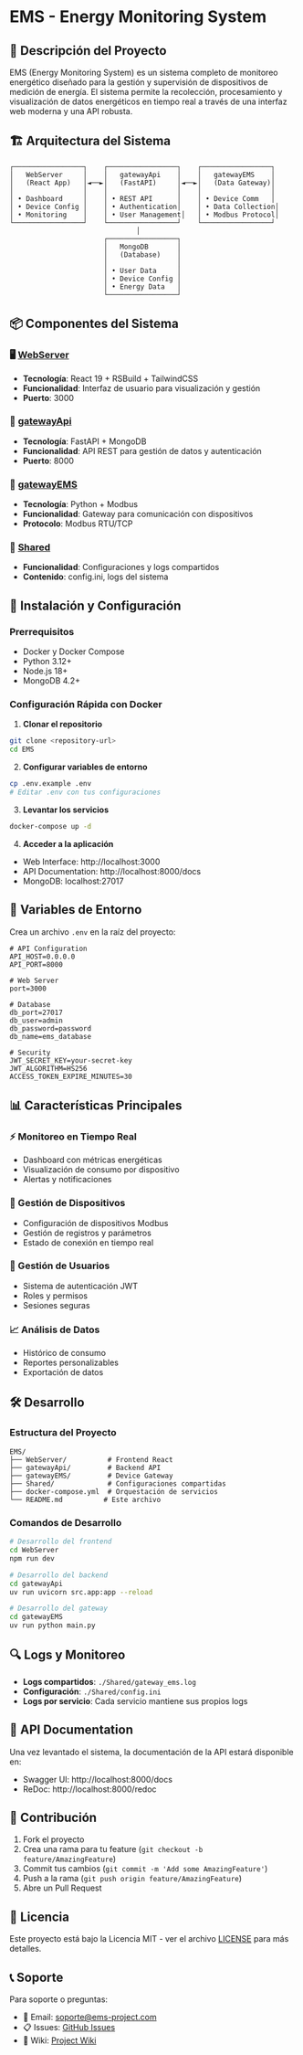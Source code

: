 # EMS - Energy Monitoring System

## 🔋 Descripción del Proyecto

EMS (Energy Monitoring System) es un sistema completo de monitoreo energético diseñado para la gestión y supervisión de dispositivos de medición de energía. El sistema permite la recolección, procesamiento y visualización de datos energéticos en tiempo real a través de una interfaz web moderna y una API robusta.

## 🏗️ Arquitectura del Sistema

```
┌─────────────────┐    ┌─────────────────┐    ┌─────────────────┐
│   WebServer     │    │   gatewayApi    │    │   gatewayEMS    │
│   (React App)   │◄──►│   (FastAPI)     │◄──►│   (Data Gateway)│
│                 │    │                 │    │                 │
│ • Dashboard     │    │ • REST API      │    │ • Device Comm   │
│ • Device Config │    │ • Authentication│    │ • Data Collection│
│ • Monitoring    │    │ • User Management│   │ • Modbus Protocol│
└─────────────────┘    └─────────────────┘    └─────────────────┘
                               │
                       ┌─────────────────┐
                       │   MongoDB       │
                       │   (Database)    │
                       │                 │
                       │ • User Data     │
                       │ • Device Config │
                       │ • Energy Data   │
                       └─────────────────┘
```

## 📦 Componentes del Sistema

### 🖥️ [WebServer](./WebServer/)
- **Tecnología**: React 19 + RSBuild + TailwindCSS
- **Funcionalidad**: Interfaz de usuario para visualización y gestión
- **Puerto**: 3000

### 🚀 [gatewayApi](./gatewayApi/)
- **Tecnología**: FastAPI + MongoDB
- **Funcionalidad**: API REST para gestión de datos y autenticación
- **Puerto**: 8000

### 🔌 [gatewayEMS](./gatewayEMS/)
- **Tecnología**: Python + Modbus
- **Funcionalidad**: Gateway para comunicación con dispositivos
- **Protocolo**: Modbus RTU/TCP

### 📁 [Shared](./Shared/)
- **Funcionalidad**: Configuraciones y logs compartidos
- **Contenido**: config.ini, logs del sistema

## 🚀 Instalación y Configuración

### Prerrequisitos
- Docker y Docker Compose
- Python 3.12+
- Node.js 18+
- MongoDB 4.2+

### Configuración Rápida con Docker

1. **Clonar el repositorio**
```bash
git clone <repository-url>
cd EMS
```

2. **Configurar variables de entorno**
```bash
cp .env.example .env
# Editar .env con tus configuraciones
```

3. **Levantar los servicios**
```bash
docker-compose up -d
```

4. **Acceder a la aplicación**
- Web Interface: http://localhost:3000
- API Documentation: http://localhost:8000/docs
- MongoDB: localhost:27017

## 🔧 Variables de Entorno

Crea un archivo `.env` en la raíz del proyecto:

```env
# API Configuration
API_HOST=0.0.0.0
API_PORT=8000

# Web Server
port=3000

# Database
db_port=27017
db_user=admin
db_password=password
db_name=ems_database

# Security
JWT_SECRET_KEY=your-secret-key
JWT_ALGORITHM=HS256
ACCESS_TOKEN_EXPIRE_MINUTES=30
```

## 📊 Características Principales

### ⚡ Monitoreo en Tiempo Real
- Dashboard con métricas energéticas
- Visualización de consumo por dispositivo
- Alertas y notificaciones

### 🔧 Gestión de Dispositivos
- Configuración de dispositivos Modbus
- Gestión de registros y parámetros
- Estado de conexión en tiempo real

### 👥 Gestión de Usuarios
- Sistema de autenticación JWT
- Roles y permisos
- Sesiones seguras

### 📈 Análisis de Datos
- Histórico de consumo
- Reportes personalizables
- Exportación de datos

## 🛠️ Desarrollo

### Estructura del Proyecto
```
EMS/
├── WebServer/          # Frontend React
├── gatewayApi/         # Backend API
├── gatewayEMS/         # Device Gateway
├── Shared/             # Configuraciones compartidas
├── docker-compose.yml  # Orquestación de servicios
└── README.md          # Este archivo
```

### Comandos de Desarrollo

```bash
# Desarrollo del frontend
cd WebServer
npm run dev

# Desarrollo del backend
cd gatewayApi
uv run uvicorn src.app:app --reload

# Desarrollo del gateway
cd gatewayEMS
uv run python main.py
```

## 🔍 Logs y Monitoreo

- **Logs compartidos**: `./Shared/gateway_ems.log`
- **Configuración**: `./Shared/config.ini`
- **Logs por servicio**: Cada servicio mantiene sus propios logs

## 📝 API Documentation

Una vez levantado el sistema, la documentación de la API estará disponible en:
- Swagger UI: http://localhost:8000/docs
- ReDoc: http://localhost:8000/redoc

## 🤝 Contribución

1. Fork el proyecto
2. Crea una rama para tu feature (`git checkout -b feature/AmazingFeature`)
3. Commit tus cambios (`git commit -m 'Add some AmazingFeature'`)
4. Push a la rama (`git push origin feature/AmazingFeature`)
5. Abre un Pull Request

## 📄 Licencia

Este proyecto está bajo la Licencia MIT - ver el archivo [LICENSE](LICENSE) para más detalles.

## 📞 Soporte

Para soporte o preguntas:
- 📧 Email: soporte@ems-project.com
- 📋 Issues: [GitHub Issues](https://github.com/your-repo/EMS/issues)
- 📖 Wiki: [Project Wiki](https://github.com/your-repo/EMS/wiki)
